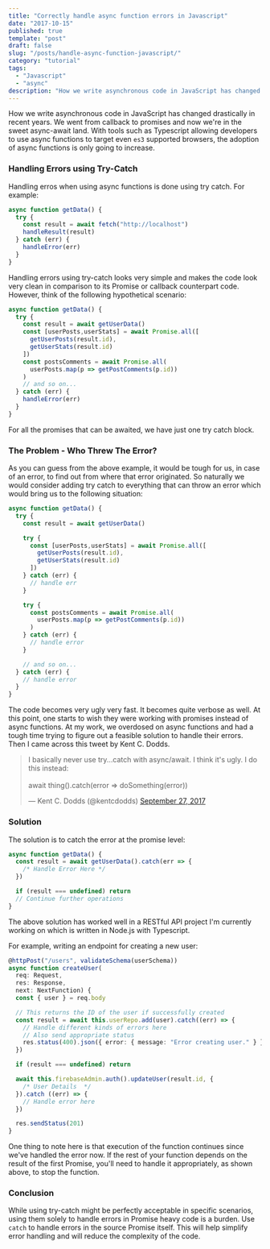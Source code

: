 ```yaml
---
title: "Correctly handle async function errors in Javascript"
date: "2017-10-15"
published: true
template: "post"
draft: false
slug: "/posts/handle-async-function-javascript/"
category: "tutorial"
tags:
  - "Javascript"
  - "async"
description: "How we write asynchronous code in JavaScript has changed drastically in recent years. We went from callback to promises and now we're in the sweet async-await land. With tools such as Typescript allowing developers to use async functions to target even es3 supported browsers, the adoption of async functions is only going to increase."
---
```


How we write asynchronous code in JavaScript has changed drastically in recent years. We went from callback to promises and now we're in the sweet async-await land. With tools such as Typescript allowing developers to use async functions to target even ```es3``` supported browsers, the adoption of async functions is only going to increase.

### Handling Errors using Try-Catch

Handling erros when using async functions is done using try catch. For example:

```javascript
async function getData() {
  try {
    const result = await fetch("http://localhost")
    handleResult(result)
  } catch (err) {
    handleError(err)
  }
}
```

Handling errors using try-catch looks very simple and makes the code look very clean in comparison to its Promise or callback counterpart code. However, think of the following hypothetical scenario:

```javascript
async function getData() {
  try {
    const result = await getUserData()
    const [userPosts,userStats] = await Promise.all([
      getUserPosts(result.id),
      getUserStats(result.id)
    ])
    const postsComments = await Promise.all(
      userPosts.map(p => getPostComments(p.id))
    )
    // and so on...
  } catch (err) {
    handleError(err)
  }
}
```

For all the promises that can be awaited, we have just one try catch block.

### The Problem - Who Threw The Error?

As you can guess from the above example, it would be tough for us, in case of an error, to find out from where that error originated. So naturally we would consider adding try catch to everything that can throw an error which would bring us to the following situation:

```javascript
async function getData() {
  try {
    const result = await getUserData()

    try {
      const [userPosts,userStats] = await Promise.all([
        getUserPosts(result.id),
        getUserStats(result.id)
      ])
    } catch (err) {
      // handle err
    }

    try {
      const postsComments = await Promise.all(
        userPosts.map(p => getPostComments(p.id))
      )
    } catch (err) {
      // handle error
    }

    // and so on...
  } catch (err) {
    // handle error
  }
}
```

The code becomes very ugly very fast. It becomes quite verbose as well. At this point, one starts to wish they were working with promises instead of async functions. At my work, we overdosed on async functions and had a tough time trying to figure out a feasible solution to handle their errors. Then I came across this tweet by Kent C. Dodds.

<blockquote class="twitter-tweet" data-conversation="none" data-lang="en"><p lang="en" dir="ltr">I basically never use try...catch with async/await. I think it&#39;s ugly. I do this instead:<br><br>await thing().catch(error =&gt; doSomething(error))</p>&mdash; Kent C. Dodds (@kentcdodds) <a href="https://twitter.com/kentcdodds/status/913082703355928576?ref_src=twsrc%5Etfw">September 27, 2017</a></blockquote>

### Solution

The solution is to catch the error at the promise level:

```javascript
async function getData() {
  const result = await getUserData().catch(err => {
    /* Handle Error Here */
  })

  if (result === undefined) return
  // Continue further operations
}
```

The above solution has worked well in a RESTful API project I'm currently working on which is written in Node.js with Typescript.

For example, writing an endpoint for creating a new user:

```typescript
@httpPost("/users", validateSchema(userSchema))
async function createUser(
  req: Request,
  res: Response,
  next: NextFunction) {
  const { user } = req.body

  // This returns the ID of the user if successfully created
  const result = await this.userRepo.add(user).catch((err) => {
    // Handle different kinds of errors here
    // Also send appropriate status
    res.status(400).json({ error: { message: "Error creating user." } })
  })

  if (result === undefined) return

  await this.firebaseAdmin.auth().updateUser(result.id, {
    /* User Details  */
  }).catch ((err) => {
    // Handle error here
  })

  res.sendStatus(201)
}
```

One thing to note here is that execution of the function continues since we've handled the error now. If the rest of your function depends on the result of the first Promise, you'll need to handle it appropriately, as shown above, to stop the function.

### Conclusion

While using try-catch might be perfectly acceptable in specific scenarios, using them solely to handle errors in Promise heavy code is a burden. Use ```catch``` to handle errors in the source Promise itself. This will help simplify error handling and will reduce the complexity of the code.